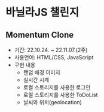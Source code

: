 # 바닐라JS 챌린지
## Momentum Clone
- 기간: 22.10.24. ~ 22.11.07.(2주)
- 사용언어: HTML/CSS, JavaScript
- 구현 내용
  - 랜덤 배경 이미지
  - 실시간 시계
  - 로컬 스토리지를 사용한 로그인
  - 로컬 스토리지를 사용한 ToDoList
  - 날씨와 위치(geolocation) 
